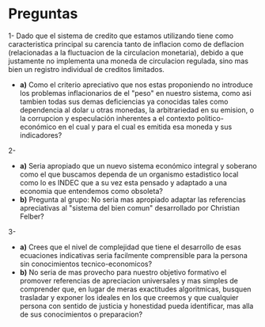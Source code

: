 # Preguntas

1- Dado que el sistema de credito que estamos utilizando tiene como caracteristica principal su carencia tanto de inflacion como de deflacion (relacionadas a la fluctuacion de la circulacion monetaria), debido a que justamente no implementa una moneda de circulacion regulada, sino mas bien un registro individual de creditos limitados.
- **a)** Como el criterio apreciativo que nos estas proponiendo no introduce los problemas inflacionarios de el "peso" en nuestro sistema, como asi tambien todas sus demas deficiencias ya conocidas tales como dependencia al dolar u otras monedas, la arbitrariedad en su emision, o la corrupcion y especulación inherentes a el contexto politico-económico en el cual y para el cual es emitida esa moneda y sus indicadores?

2- 
- **a)** Seria apropiado que un nuevo sistema económico integral y soberano como el que buscamos dependa de un organismo estadistico local como lo es INDEC que a su vez esta pensado y adaptado a una economia que entendemos como obsoleta?
- **b)** Pregunta al grupo: No seria mas apropiado adaptar las referencias apreciativas al "sistema del bien comun" desarrollado por Christian Felber?

3- 
- **a)** Crees que el nivel de complejidad que tiene el desarrollo de esas ecuaciones indicativas seria facilmente comprensible para la persona sin conocimientos tecnico-economicos?
- **b)** No seria de mas provecho para nuestro objetivo formativo el promover referencias de apreciacion universales y mas simples de comprender que, en lugar de meras exactitudes algoritmicas, busquen trasladar y exponer los ideales en los que creemos y que cualquier persona con sentido de justicia y honestidad pueda identificar, mas alla de sus conocimientos o preparacion?
